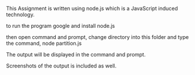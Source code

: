 

This Assignment is written using node.js
which is  a JavaScript induced technology.

to run the program google and install node.js

then  open command and prompt, change directory into this folder and type the command,
node partition.js

The output will be displayed in the command and prompt.

Screenshots of the output is included as well.
